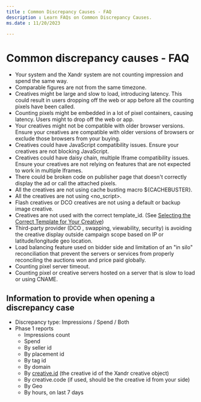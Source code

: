 ```yaml
---
title : Common Discrepancy Causes - FAQ
description : Learn FAQs on Common Discrepancy Causes. 
ms.date : 11/20/2023

---
```



# Common discrepancy causes - FAQ

- Your system and the Xandr system are not counting impression and spend
  the same way.
- Comparable figures are not from the same timezone.
- Creatives might be large and slow to load, introducing latency. This
  could result in users dropping off the web or app before all the
  counting pixels have been called.
- Counting pixels might be embedded in a lot of pixel containers,
  causing latency. Users might to drop off the web or app.
- Your creatives might not be compatible with older browser versions.
  Ensure your creatives are compatible with older versions of browsers
  or exclude those browsers from your buying.
- Creatives could have JavaScript compatibility issues. Ensure your
  creatives are not blocking JavaScript.
- Creatives could have daisy chain, multiple Iframe compatibility
  issues. Ensure your creatives are not relying on features that are not
  expected to work in multiple Iframes.
- There could be broken code on publisher page that doesn't correctly
  display the ad or call the attached pixels.
- All the creatives are not using cache busting macro ${CACHEBUSTER}.
- All the creatives are not using \<no_script\>.
- Flash creatives or DCO creatives are not using a default or backup
  image creative.
- Creatives are not used with the correct template_id. (See [Selecting the Correct Template for Your Creative](selecting-the-correct-template-for-your-creative.md))
- Third-party provider (DCO , swapping, viewability, security) is
  avoiding the creative display outside campaign scope based on IP or
  latitude/longitude geo location.
- Load balancing feature used on bidder side and limitation of an "in
  silo" reconciliation that prevent the servers or services from
  properly reconciling the auctions won and price paid globally.
- Counting pixel server timeout.
- Counting pixel or creative servers hosted on a server that is slow to
  load or using CNAME.


## Information to provide when opening a discrepancy case

- Discrepancy type: Impressions / Spend / Both
- Phase 1 reports
  - Impressions count
  - Spend
  - By seller id
  - By placement id
  - By tag id
  - By domain
  - By [ creative.id](https://www.creative.id/) (the creative id of the Xandr
    creative object)
  - By creative.code (if used, should be the creative id from your side)
  - By Geo
  - By hours, on last 7 days
